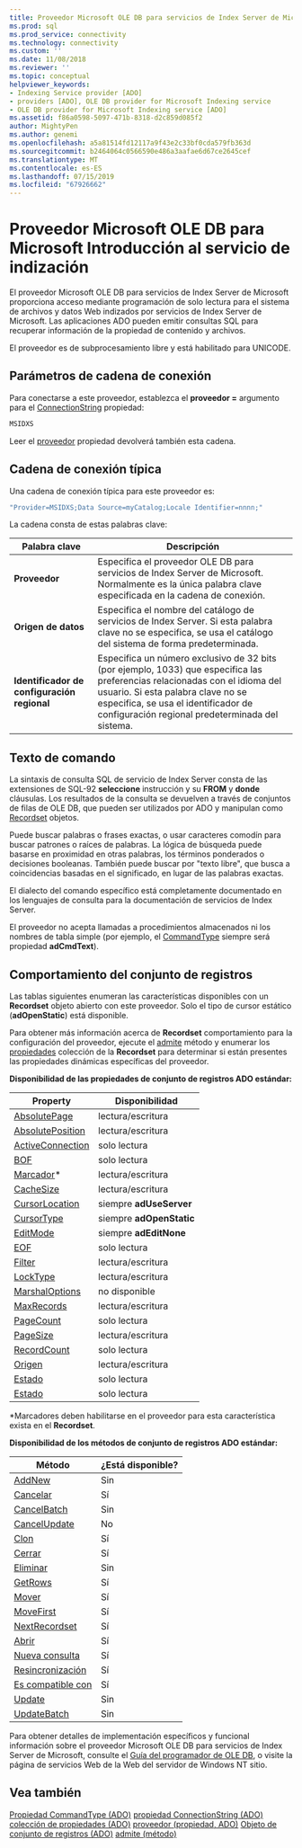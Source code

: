 ```yaml
---
title: Proveedor Microsoft OLE DB para servicios de Index Server de Microsoft | Microsoft Docs
ms.prod: sql
ms.prod_service: connectivity
ms.technology: connectivity
ms.custom: ''
ms.date: 11/08/2018
ms.reviewer: ''
ms.topic: conceptual
helpviewer_keywords:
- Indexing Service provider [ADO]
- providers [ADO], OLE DB provider for Microsoft Indexing service
- OLE DB provider for Microsoft Indexing service [ADO]
ms.assetid: f86a0598-5097-471b-8318-d2c859d085f2
author: MightyPen
ms.author: genemi
ms.openlocfilehash: a5a81514fd12117a9f43e2c33bf0cda579fb363d
ms.sourcegitcommit: b2464064c0566590e486a3aafae6d67ce2645cef
ms.translationtype: MT
ms.contentlocale: es-ES
ms.lasthandoff: 07/15/2019
ms.locfileid: "67926662"
---
```

# <a name="microsoft-ole-db-provider-for-microsoft-indexing-service-overview"></a>Proveedor Microsoft OLE DB para Microsoft Introducción al servicio de indización
El proveedor Microsoft OLE DB para servicios de Index Server de Microsoft proporciona acceso mediante programación de solo lectura para el sistema de archivos y datos Web indizados por servicios de Index Server de Microsoft. Las aplicaciones ADO pueden emitir consultas SQL para recuperar información de la propiedad de contenido y archivos.

 El proveedor es de subprocesamiento libre y está habilitado para UNICODE.

## <a name="connection-string-parameters"></a>Parámetros de cadena de conexión
 Para conectarse a este proveedor, establezca el **proveedor =** argumento para el [ConnectionString](../../../ado/reference/ado-api/connectionstring-property-ado.md) propiedad:

```vb
MSIDXS
```

 Leer el [proveedor](../../../ado/reference/ado-api/provider-property-ado.md) propiedad devolverá también esta cadena.

## <a name="typical-connection-string"></a>Cadena de conexión típica
 Una cadena de conexión típica para este proveedor es:

```vb
"Provider=MSIDXS;Data Source=myCatalog;Locale Identifier=nnnn;"
```

 La cadena consta de estas palabras clave:

|Palabra clave|Descripción|
|-------------|-----------------|
|**Proveedor**|Especifica el proveedor OLE DB para servicios de Index Server de Microsoft. Normalmente es la única palabra clave especificada en la cadena de conexión.|
|**Origen de datos**|Especifica el nombre del catálogo de servicios de Index Server. Si esta palabra clave no se especifica, se usa el catálogo del sistema de forma predeterminada.|
|**Identificador de configuración regional**|Especifica un número exclusivo de 32 bits (por ejemplo, 1033) que especifica las preferencias relacionadas con el idioma del usuario. Si esta palabra clave no se especifica, se usa el identificador de configuración regional predeterminada del sistema.|

## <a name="command-text"></a>Texto de comando
 La sintaxis de consulta SQL de servicio de Index Server consta de las extensiones de SQL-92 **seleccione** instrucción y su **FROM** y **donde** cláusulas. Los resultados de la consulta se devuelven a través de conjuntos de filas de OLE DB, que pueden ser utilizados por ADO y manipulan como [Recordset](../../../ado/reference/ado-api/recordset-object-ado.md) objetos.

 Puede buscar palabras o frases exactas, o usar caracteres comodín para buscar patrones o raíces de palabras. La lógica de búsqueda puede basarse en proximidad en otras palabras, los términos ponderados o decisiones booleanas. También puede buscar por "texto libre", que busca a coincidencias basadas en el significado, en lugar de las palabras exactas.

 El dialecto del comando específico está completamente documentado en los lenguajes de consulta para la documentación de servicios de Index Server.

 El proveedor no acepta llamadas a procedimientos almacenados ni los nombres de tabla simple (por ejemplo, el [CommandType](../../../ado/reference/ado-api/commandtype-property-ado.md) siempre será propiedad **adCmdText**).

## <a name="recordset-behavior"></a>Comportamiento del conjunto de registros
 Las tablas siguientes enumeran las características disponibles con un **Recordset** objeto abierto con este proveedor. Solo el tipo de cursor estático (**adOpenStatic**) está disponible.

 Para obtener más información acerca de **Recordset** comportamiento para la configuración del proveedor, ejecute el [admite](../../../ado/reference/ado-api/supports-method.md) método y enumerar los [propiedades](../../../ado/reference/ado-api/properties-collection-ado.md) colección de la **Recordset** para determinar si están presentes las propiedades dinámicas específicas del proveedor.

 **Disponibilidad de las propiedades de conjunto de registros ADO estándar:**

|Property|Disponibilidad|
|--------------|------------------|
|[AbsolutePage](../../../ado/reference/ado-api/absolutepage-property-ado.md)|lectura/escritura|
|[AbsolutePosition](../../../ado/reference/ado-api/absoluteposition-property-ado.md)|lectura/escritura|
|[ActiveConnection](../../../ado/reference/ado-api/activeconnection-property-ado.md)|solo lectura|
|[BOF](../../../ado/reference/ado-api/bof-eof-properties-ado.md)|solo lectura|
|[Marcador](../../../ado/reference/ado-api/bookmark-property-ado.md)*|lectura/escritura|
|[CacheSize](../../../ado/reference/ado-api/cachesize-property-ado.md)|lectura/escritura|
|[CursorLocation](../../../ado/reference/ado-api/cursorlocation-property-ado.md)|siempre **adUseServer**|
|[CursorType](../../../ado/reference/ado-api/cursortype-property-ado.md)|siempre **adOpenStatic**|
|[EditMode](../../../ado/reference/ado-api/editmode-property.md)|siempre **adEditNone**|
|[EOF](../../../ado/reference/ado-api/bof-eof-properties-ado.md)|solo lectura|
|[Filter](../../../ado/reference/ado-api/filter-property.md)|lectura/escritura|
|[LockType](../../../ado/reference/ado-api/locktype-property-ado.md)|lectura/escritura|
|[MarshalOptions](../../../ado/reference/ado-api/marshaloptions-property-ado.md)|no disponible|
|[MaxRecords](../../../ado/reference/ado-api/maxrecords-property-ado.md)|lectura/escritura|
|[PageCount](../../../ado/reference/ado-api/pagecount-property-ado.md)|solo lectura|
|[PageSize](../../../ado/reference/ado-api/pagesize-property-ado.md)|lectura/escritura|
|[RecordCount](../../../ado/reference/ado-api/recordcount-property-ado.md)|solo lectura|
|[Origen](../../../ado/reference/ado-api/source-property-ado-recordset.md)|lectura/escritura|
|[Estado](../../../ado/reference/ado-api/state-property-ado.md)|solo lectura|
|[Estado](../../../ado/reference/ado-api/status-property-ado-recordset.md)|solo lectura|

 \*Marcadores deben habilitarse en el proveedor para esta característica exista en el **Recordset**.

 **Disponibilidad de los métodos de conjunto de registros ADO estándar:**

|Método|¿Está disponible?|
|------------|----------------|
|[AddNew](../../../ado/reference/ado-api/addnew-method-ado.md)|Sin|
|[Cancelar](../../../ado/reference/ado-api/cancel-method-ado.md)|Sí|
|[CancelBatch](../../../ado/reference/ado-api/cancelbatch-method-ado.md)|Sin|
|[CancelUpdate](../../../ado/reference/ado-api/cancelupdate-method-ado.md)|No|
|[Clon](../../../ado/reference/ado-api/clone-method-ado.md)|Sí|
|[Cerrar](../../../ado/reference/ado-api/close-method-ado.md)|Sí|
|[Eliminar](../../../ado/reference/ado-api/delete-method-ado-recordset.md)|Sin|
|[GetRows](../../../ado/reference/ado-api/getrows-method-ado.md)|Sí|
|[Mover](../../../ado/reference/ado-api/move-method-ado.md)|Sí|
|[MoveFirst](../../../ado/reference/ado-api/movefirst-movelast-movenext-and-moveprevious-methods-ado.md)|Sí|
|[NextRecordset](../../../ado/reference/ado-api/nextrecordset-method-ado.md)|Sí|
|[Abrir](../../../ado/reference/ado-api/open-method-ado-recordset.md)|Sí|
|[Nueva consulta](../../../ado/reference/ado-api/requery-method.md)|Sí|
|[Resincronización](../../../ado/reference/ado-api/resync-method.md)|Sí|
|[Es compatible con](../../../ado/reference/ado-api/supports-method.md)|Sí|
|[Update](../../../ado/reference/ado-api/update-method.md)|Sin|
|[UpdateBatch](../../../ado/reference/ado-api/updatebatch-method.md)|Sin|

 Para obtener detalles de implementación específicos y funcional información sobre el proveedor Microsoft OLE DB para servicios de Index Server de Microsoft, consulte el [Guía del programador de OLE DB](https://msdn.microsoft.com/library/windows/desktop/ms713643.aspx), o visite la página de servicios Web de la Web del servidor de Windows NT sitio.

## <a name="see-also"></a>Vea también
 [Propiedad CommandType (ADO)](../../../ado/reference/ado-api/commandtype-property-ado.md) [propiedad ConnectionString (ADO)](../../../ado/reference/ado-api/connectionstring-property-ado.md) [colección de propiedades (ADO)](../../../ado/reference/ado-api/properties-collection-ado.md) [proveedor (propiedad, ADO)](../../../ado/reference/ado-api/provider-property-ado.md) [ Objeto de conjunto de registros (ADO)](../../../ado/reference/ado-api/recordset-object-ado.md) [admite (método)](../../../ado/reference/ado-api/supports-method.md)
